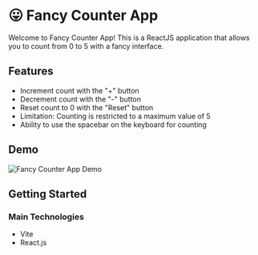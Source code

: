 # 😛 Fancy Counter App

Welcome to Fancy Counter App! This is a ReactJS application that allows you to count from 0 to 5 with a fancy interface.

## Features

- Increment count with the "+" button
- Decrement count with the "-" button
- Reset count to 0 with the "Reset" button
- Limitation: Counting is restricted to a maximum value of 5
- Ability to use the spacebar on the keyboard for counting

## Demo

![Fancy Counter App Demo](https://github.com/Fethi89Dz/fancy-counter.git)

## Getting Started

### Main Technologies

- Vite
- React.js


